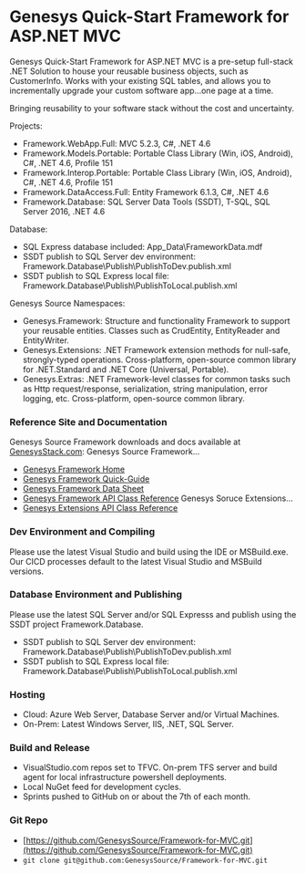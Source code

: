 # Genesys Quick-Start Framework for ASP.NET MVC
Genesys Quick-Start Framework for ASP.NET MVC is a pre-setup full-stack .NET Solution to house your reusable business objects, such as CustomerInfo.
 Works with your existing SQL tables, and allows you to incrementally upgrade your custom software app...one page at a time.

Bringing reusability to your software stack without the cost and uncertainty.

Projects:
* Framework.WebApp.Full: MVC 5.2.3, C#, .NET 4.6 
* Framework.Models.Portable: Portable Class Library (Win, iOS, Android), C#, .NET 4.6, Profile 151 
* Framework.Interop.Portable: Portable Class Library (Win, iOS, Android), C#, .NET 4.6, Profile 151 
* Framework.DataAccess.Full: Entity Framework 6.1.3, C#, .NET 4.6
* Framework.Database: SQL Server Data Tools (SSDT), T-SQL, SQL Server 2016, .NET 4.6

Database:
* SQL Express database included: App_Data\FrameworkData.mdf
* SSDT publish to SQL Server dev environment: Framework.Database\Publish\PublishToDev.publish.xml
* SSDT publish to SQL Express local file: Framework.Database\Publish\PublishToLocal.publish.xml

Genesys Source Namespaces:
* Genesys.Framework: Structure and functionality Framework to support your reusable entities. Classes such as CrudEntity, EntityReader and EntityWriter.
* Genesys.Extensions: .NET Framework extension methods for null-safe, strongly-typed operations. Cross-platform, open-source common library for .NET.Standard and .NET Core (Universal, Portable).
* Genesys.Extras: .NET Framework-level classes for common tasks such as Http request/response, serialization, string manipulation, error logging, etc. Cross-platform, open-source common library.

### Reference Site and Documentation
Genesys Source Framework downloads and docs available at [GenesysStack.com](http://www.GenesysStack.com):
Genesys Source Framework...
* [Genesys Framework Home](http://www.genesysstack.com/)
* [Genesys Framework Quick-Guide](http://docs.genesyssource.com/products/Genesys-Framework/Start-your-Genesys-Source-Framework.pdf)
* [Genesys Framework Data Sheet](http://docs.genesyssource.com/products/Genesys-Framework/What-is-the-Genesys-Source-Framework.pdf)
* [Genesys Framework API Class Reference](http://docs.genesyssource.com/reference/Genesys-Framework)
Genesys Soruce Extensions...
* [Genesys Extensions API Class Reference ](http://docs.genesyssource.com/reference/Genesys-Extensions)

### Dev Environment and Compiling
Please use the latest Visual Studio and build using the IDE or MSBuild.exe. Our CICD processes default to the latest Visual Studio and MSBuild versions.

### Database Environment and Publishing
Please use the latest SQL Server and/or SQL Expresss and publish using the SSDT project Framework.Database.
- SSDT publish to SQL Server dev environment: Framework.Database\Publish\PublishToDev.publish.xml
- SSDT publish to SQL Express local file: Framework.Database\Publish\PublishToLocal.publish.xml

### Hosting
- Cloud: Azure Web Server, Database Server and/or Virtual Machines.
- On-Prem: Latest Windows Server, IIS, .NET, SQL Server.

### Build and Release
- VisualStudio.com repos set to TFVC. On-prem TFS server and build agent for local infrastructure powershell deployments.
- Local NuGet feed for development cycles.
- Sprints pushed to GitHub on or about the 7th of each month.

### Git Repo
- [https://github.com/GenesysSource/Framework-for-MVC.git](https://github.com/GenesysSource/Framework-for-MVC.git)
- `git clone git@github.com:GenesysSource/Framework-for-MVC.git`